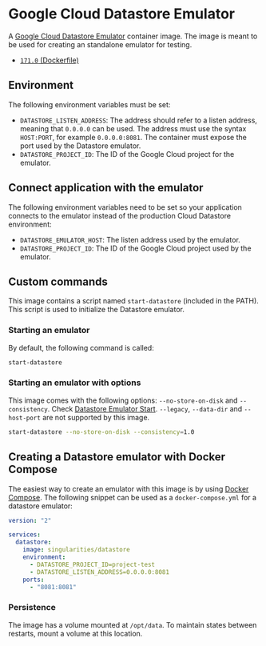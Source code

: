 # Google Cloud Datastore Emulator

A [Google Cloud Datastore Emulator](https://cloud.google.com/datastore/docs/tools/datastore-emulator/) container image. The image is meant to be used for creating an standalone emulator for testing.

- [`171.0` (Dockerfile)](https://github.com/SingularitiesCR/datastore-emulator-docker/blob/171.0/Dockerfile)

## Environment

The following environment variables must be set:

- `DATASTORE_LISTEN_ADDRESS`: The address should refer to a listen address, meaning that `0.0.0.0` can be used. The address must use the syntax `HOST:PORT`, for example `0.0.0.0:8081`. The container must expose the port used by the Datastore emulator.
- `DATASTORE_PROJECT_ID`: The ID of the Google Cloud project for the emulator.

## Connect application with the emulator

The following environment variables need to be set so your application connects to the emulator instead of the production Cloud Datastore environment:

- `DATASTORE_EMULATOR_HOST`: The listen address used by the emulator.
- `DATASTORE_PROJECT_ID`: The ID of the Google Cloud project used by the emulator.

## Custom commands

This image contains a script named `start-datastore` (included in the PATH). This script is used to initialize the Datastore emulator.

### Starting an emulator

By default, the following command is called:

```sh
start-datastore
```
### Starting an emulator with options

This image comes with the following options: `--no-store-on-disk` and `--consistency`. Check [Datastore Emulator Start](https://cloud.google.com/sdk/gcloud/reference/beta/emulators/datastore/start). `--legacy`, `--data-dir` and `--host-port` are not supported by this image.

```sh
start-datastore --no-store-on-disk --consistency=1.0
```

## Creating a Datastore emulator with Docker Compose

The easiest way to create an emulator with this image is by using [Docker Compose](https://docs.docker.com/compose). The following snippet can be used as a `docker-compose.yml` for a datastore emulator:

```YAML
version: "2"

services:
  datastore:
    image: singularities/datastore
    environment:
      - DATASTORE_PROJECT_ID=project-test
      - DATASTORE_LISTEN_ADDRESS=0.0.0.0:8081
    ports:
      - "8081:8081"
```

### Persistence

The image has a volume mounted at `/opt/data`. To maintain states between restarts, mount a volume at this location.
